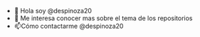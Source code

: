 - 👋 Hola soy @despinoza20
- 👀 Me interesa conocer mas sobre el tema de los repositorios
- 📫Cómo contactarme @despinoza20

